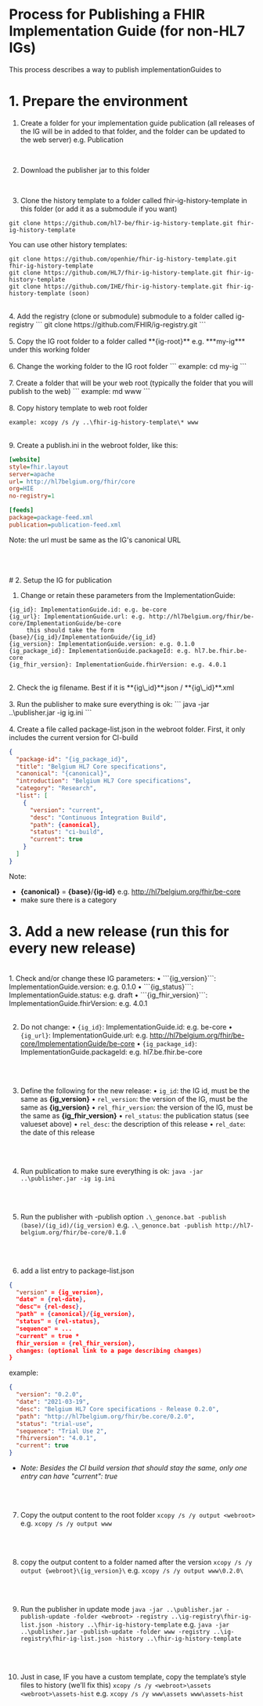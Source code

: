 # Process for Publishing a FHIR Implementation Guide (for non-HL7 IGs)

This process describes a way to publish implementationGuides to 



# 1. Prepare the environment

1. Create a folder for your implementation guide publication (all releases of the IG will be in added to that folder, and the folder can be updated to the web server)
 e.g. Publication
<br/>

2. Download the publisher jar to this folder
<br/>

3. Clone the history template to a folder called fhir-ig-history-template in this folder (or add it as a submodule if you want)
```
git clone https://github.com/hl7-be/fhir-ig-history-template.git fhir-ig-history-template
```
You can use other history templates:
```
git clone https://github.com/openhie/fhir-ig-history-template.git fhir-ig-history-template
git clone https://github.com/HL7/fhir-ig-history-template.git fhir-ig-history-template
git clone https://github.com/IHE/fhir-ig-history-template.git fhir-ig-history-template (soon)
```
<br/>
4. Add the registry (clone or submodule) submodule to a folder called ig-registry
```
git clone https://github.com/FHIR/ig-registry.git
```
<br/>

<br/>
5.  Copy the IG root folder to a folder called **{ig-root}** e.g. ***my-ig*** under this working folder 

<br/>
<br/>
6. Change the working folder to the IG root folder
```
example: cd my-ig
```
<br/>
<br/>
7. Create a folder that will be your web root (typically the folder that you will publish to the web)
```
example: md www
```
<br/>

<br/>
8. Copy history template to web root folder

```
example: xcopy /s /y ..\fhir-ig-history-template\* www
```

<br/>
9. Create a publish.ini in the webroot folder, like this:

```ini
[website]
style=fhir.layout
server=apache
url= http://hl7belgium.org/fhir/core
org=HIE
no-registry=1

[feeds]
package=package-feed.xml
publication=publication-feed.xml
```

Note: the url must be same as the IG's canonical URL



<br/>
<br/>
<br/>
# 2. Setup the IG for publication

1. Change or retain these parameters from the ImplementationGuide:

```
{ig_id}: ImplementationGuide.id: e.g. be-core
{ig_url}: ImplementationGuide.url: e.g. http://hl7belgium.org/fhir/be-core/ImplementationGuide/be-core
     this should take the form {base}/{ig_id}/ImplementationGuide/{ig_id}
{ig_version}: ImplementationGuide.version: e.g. 0.1.0
{ig_package_id}: ImplementationGuide.packageId: e.g. hl7.be.fhir.be-core
{ig_fhir_version}: ImplementationGuide.fhirVersion: e.g. 4.0.1
```

<br/>
2.  Check the ig filename. Best if it is **{ig\_id}**.json /  **{ig\_id}**.xml
<br/>
<br/>
3. Run the publisher to make sure everything is ok:
```
java -jar ..\publisher.jar -ig ig.ini
```
<br/>
<br/>
4. Create a file called package-list.json in the webroot folder. First, it only includes the current version for CI-build

```json
{
  "package-id": "{ig_package_id}",
  "title": "Belgium HL7 Core specifications",
  "canonical": "{canonical}",
  "introduction": "Belgium HL7 Core specifications",
  "category": "Research",
  "list": [
    {
      "version": "current",
      "desc": "Continuous Integration Build",
      "path": {canonical},
      "status": "ci-build",
      "current": true
    }
  ]
}
```
Note:
  - **{canonical}** = **{base}**/**{ig-id}** e.g.
    http://hl7belgium.org/fhir/be-core
  - make sure there is a category



# 3.	Add a new release (run this for every new release)
<br/>
1. Check and/or change these IG parameters:
• ```{ig_version}```: ImplementationGuide.version: e.g. 0.1.0
• ```{ig_status}```: ImplementationGuide.status: e.g. draft
• ```{ig_fhir_version}```: ImplementationGuide.fhirVersion: e.g. 4.0.1

<br/>
<br/>

2.	Do not change:
• ```{ig_id}```: ImplementationGuide.id: e.g. be-core
• ```{ig_url}```: ImplementationGuide.url: e.g. http://hl7belgium.org/fhir/be-core/ImplementationGuide/be-core
• ```{ig_package_id}```: ImplementationGuide.packageId: e.g. hl7.be.fhir.be-core

<br/>
<br/>

3.	Define the following for the new release:
• ```ig_id```: the IG id, must be the same as **{ig_version}**
• ```rel_version```: the version of the IG, must be the same as **{ig_version}**
• ```rel_fhir_version```: the version of the IG, must be the same as **{ig_fhir_version}**
• ```rel_status```: the publication status (see valueset above)
• ```rel_desc```: the description of this release
• ```rel_date```: the date of this release

<br/>
<br/>

4.	Run publication to make sure everything is ok:
```java -jar ..\publisher.jar -ig ig.ini```

<br/>
<br/>

5.	Run the publisher with -publish option
```.\_genonce.bat -publish (base)/(ig_id)/(ig_version)```
e.g.
```.\_genonce.bat -publish http://hl7-belgium.org/fhir/be-core/0.1.0```


<br/>
<br/>

6.	add a list entry to package-list.json
```json
{
  "version" = {ig_version}, 
  "date" = {rel-date},
  "desc"= {rel-desc},
  "path" = {canonical}/{ig_version}, 
  "status" = {rel-status}, 
  "sequence" = ... 
  "current" = true *
  fhir_version = {rel_fhir_version}, 
  changes: (optional link to a page describing changes)
}
```
example: 
```json
{
  "version": "0.2.0",
  "date": "2021-03-19",
  "desc": "Belgium HL7 Core specifications - Release 0.2.0",
  "path": "http://hl7belgium.org/fhir/be.core/0.2.0",
  "status": "trial-use",
  "sequence": "Trial Use 2",
  "fhirversion": "4.0.1",
  "current": true
}
```
* *Note: Besides the CI build version that should stay the same, only one entry can have "current": true*
<br/>
<br/>

7. Copy the output content to the root folder
```xcopy /s /y output <webroot>```
e.g.
```xcopy /s /y output www```

<br/>
<br/>

8. copy the output content to a folder named after the version
```xcopy /s /y output {webroot}\{ig_version}\```
e.g.
```xcopy /s /y output www\0.2.0\```

<br/>
<br/>

9. Run the publisher in update mode
```java -jar ..\publisher.jar -publish-update -folder <webroot> -registry ..\ig-registry\fhir-ig-list.json -history ..\fhir-ig-history-template```
e.g. 
```java -jar ..\publisher.jar -publish-update -folder www -registry ..\ig-registry\fhir-ig-list.json -history ..\fhir-ig-history-template```

<br/>
<br/>

10.	Just in case, IF you have a custom template, copy the template’s style files to history (we’ll fix this)
```xcopy /s /y <webroot>\assets <webroot>\assets-hist```
e.g. 
```xcopy /s /y www\assets www\assets-hist```
                 
